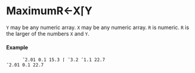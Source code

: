 




<h1 class="heading"><span class="name">Maximum</span><span class="command">R←X⌈Y</span></h1>

`Y` may be any numeric array.  `X` may be any numeric array.  `R` is numeric.  `R` is the larger of the numbers `X` and `Y`.

#### Example
```apl
      ¯2.01 0.1 15.3 ⌈ ¯3.2 ¯1.1 22.7
¯2.01 0.1 22.7
```



